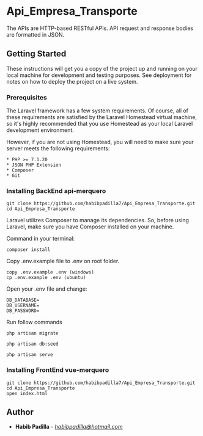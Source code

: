 # Api_Empresa_Transporte 



The APIs are HTTP-based RESTful APIs. API request and response bodies are formatted in JSON.

## Getting Started

These instructions will get you a copy of the project up and running on your local machine for development and testing purposes. See deployment for notes on how to deploy the project on a live system.

### Prerequisites

The Laravel framework has a few system requirements. Of course, all of these requirements are satisfied by the Laravel Homestead virtual machine, so it's highly recommended that you use Homestead as your local Laravel development environment.

However, if you are not using Homestead, you will need to make sure your server meets the following requirements:

```
* PHP >= 7.1.20
* JSON PHP Extension
* Composer
* Git
```

### Installing BackEnd api-merquero

```
git clone https://github.com/habibpadilla7/Api_Empresa_Transporte.git
cd Api_Empresa_Transporte
```

Laravel utilizes Composer to manage its dependencies. So, before using Laravel, make sure you have Composer installed on your machine.

Command in your terminal:
```
composer install
```

Copy .env.example file to .env on root folder.
```
copy .env.example .env (windows)
cp .env.example .env (ubuntu)
```

Open your .env file and change:
```
DB_DATABASE=
DB_USERNAME=
DB_PASSWORD=
```

Run follow commands
```
php artisan migrate
```
```
php artisan db:seed
```
```
php artisan serve
```

### Installing FrontEnd vue-merquero

```
git clone https://github.com/habibpadilla7/Api_Empresa_Transporte.git
cd Api_Empresa_Transporte
open index.html
```

## Author

* **Habib Padilla** - *habibpadilla@hotmail.com*
